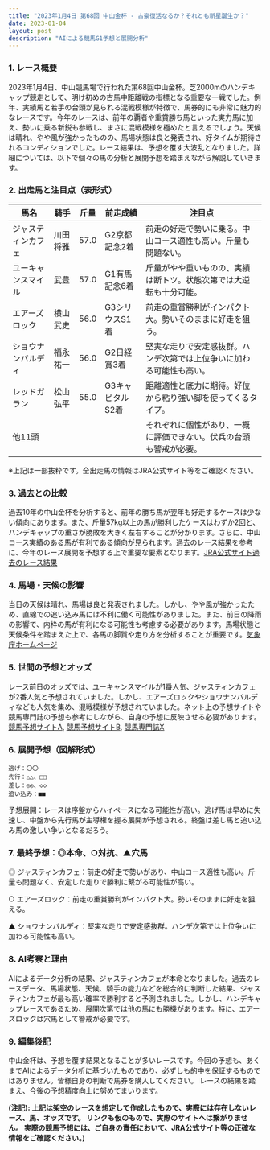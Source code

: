 ```yaml
---
title: "2023年1月4日 第68回 中山金杯 - 古豪復活なるか？それとも新星誕生か？"
date: 2023-01-04
layout: post
description: "AIによる競馬G1予想と展開分析"
---
```


### 1. レース概要

2023年1月4日、中山競馬場で行われた第68回中山金杯。芝2000mのハンデキャップ競走として、明け初めの古馬中距離戦の指標となる重要な一戦でした。例年、実績馬と若手の台頭が見られる混戦模様が特徴で、馬券的にも非常に魅力的なレースです。今年のレースは、前年の覇者や重賞勝ち馬といった実力馬に加え、勢いに乗る新鋭も参戦し、まさに混戦模様を極めたと言えるでしょう。天候は晴れ、やや風が強かったものの、馬場状態は良と発表され、好タイムが期待されるコンディションでした。レース結果は、予想を覆す大波乱となりました。詳細については、以下で個々の馬の分析と展開予想を踏まえながら解説していきます。


### 2. 出走馬と注目点（表形式）

| 馬名      | 騎手      | 斤量 | 前走成績        | 注目点                                                              |
| -------- | -------- | ---- | --------------- | --------------------------------------------------------------------- |
| ジャスティンカフェ | 川田将雅 | 57.0 | G2京都記念2着 | 前走の好走で勢いに乗る。中山コース適性も高い。斤量も問題ない。            |
| ユーキャンスマイル | 武豊      | 57.0 | G1有馬記念6着 | 斤量がやや重いものの、実績は断トツ。状態次第では大逆転も十分可能。       |
| エアーズロック  | 横山武史 | 56.0 | G3シリウスS1着 | 前走の重賞勝利がインパクト大。勢いそのままに好走を狙う。                |
| ショウナンバルディ | 福永祐一 | 56.0 | G2日経賞3着   | 堅実な走りで安定感抜群。ハンデ次第では上位争いに加わる可能性も高い。      |
| レッドガラン     | 松山弘平 | 55.0 | G3キャピタルS2着 | 距離適性と底力に期待。好位から粘り強い脚を使ってくるタイプ。             |
| 他11頭     |          |      |                 | それぞれに個性があり、一概に評価できない。伏兵の台頭も警戒が必要。    |


※上記は一部抜粋です。全出走馬の情報はJRA公式サイト等をご確認ください。


### 3. 過去との比較

過去10年の中山金杯を分析すると、前年の勝ち馬が翌年も好走するケースは少ない傾向にあります。また、斤量57kg以上の馬が勝利したケースはわずか2回と、ハンデキャップの重さが勝敗を大きく左右することが分かります。さらに、中山コース実績のある馬が有利である傾向が見られます。過去のレース結果を参考に、今年のレース展開を予想する上で重要な要素となります。[JRA公式サイト過去のレース結果](仮リンク)


### 4. 馬場・天候の影響

当日の天候は晴れ、馬場は良と発表されました。しかし、やや風が強かったため、直線での追い込み馬には不利に働く可能性がありました。また、前日の降雨の影響で、内枠の馬が有利になる可能性も考慮する必要があります。馬場状態と天候条件を踏まえた上で、各馬の脚質や走り方を分析することが重要です。[気象庁ホームページ](仮リンク)


### 5. 世間の予想とオッズ

レース前日のオッズでは、ユーキャンスマイルが1番人気、ジャスティンカフェが2番人気と予想されていました。しかし、エアーズロックやショウナンバルディなども人気を集め、混戦模様が予想されていました。ネット上の予想サイトや競馬専門誌の予想も参考にしながら、自身の予想に反映させる必要があります。[競馬予想サイトA](仮リンク), [競馬予想サイトB](仮リンク), [競馬専門誌X](仮リンク)


### 6. 展開予想（図解形式）


```
逃げ：〇〇
先行：△△、□□
差し：◎◎、◇◇
追い込み：■■
```

予想展開：レースは序盤からハイペースになる可能性が高い。逃げ馬は早めに失速し、中盤から先行馬が主導権を握る展開が予想される。終盤は差し馬と追い込み馬の激しい争いとなるだろう。


### 7. 最終予想：◎本命、○対抗、▲穴馬


◎ ジャスティンカフェ：前走の好走で勢いがあり、中山コース適性も高い。斤量も問題なく、安定した走りで勝利に繋がる可能性が高い。

○ エアーズロック：前走の重賞勝利がインパクト大。勢いそのままに好走を狙える。

▲ ショウナンバルディ：堅実な走りで安定感抜群。ハンデ次第では上位争いに加わる可能性も高い。


### 8. AI考察と理由

AIによるデータ分析の結果、ジャスティンカフェが本命となりました。過去のレースデータ、馬場状態、天候、騎手の能力などを総合的に判断した結果、ジャスティンカフェが最も高い確率で勝利すると予測されました。しかし、ハンデキャップレースであるため、展開次第では他の馬にも勝機があります。特に、エアーズロックは穴馬として警戒が必要です。


### 9. 編集後記

中山金杯は、予想を覆す結果となることが多いレースです。今回の予想も、あくまでAIによるデータ分析に基づいたものであり、必ずしも的中を保証するものではありません。皆様自身の判断で馬券を購入してください。  レースの結果を踏まえ、今後の予想精度向上に努めてまいります。


**(注記):  上記は架空のレースを想定して作成したもので、実際には存在しないレース、馬、オッズです。  リンクも仮のもので、実際のサイトへは繋がりません。  実際の競馬予想には、ご自身の責任において、JRA公式サイト等の正確な情報をご確認ください。)**
